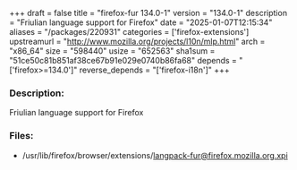 +++
draft = false
title = "firefox-fur 134.0-1"
version = "134.0-1"
description = "Friulian language support for Firefox"
date = "2025-01-07T12:15:34"
aliases = "/packages/220931"
categories = ['firefox-extensions']
upstreamurl = "http://www.mozilla.org/projects/l10n/mlp.html"
arch = "x86_64"
size = "598440"
usize = "652563"
sha1sum = "51ce50c81b851af38ce67b91e029e0740b86fa68"
depends = "['firefox>=134.0']"
reverse_depends = "['firefox-i18n']"
+++
### Description: 
Friulian language support for Firefox

### Files: 
* /usr/lib/firefox/browser/extensions/langpack-fur@firefox.mozilla.org.xpi
